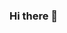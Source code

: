 ### Hi there 👋

<!--
**kmarsbar/kmarsbar** is a ✨ _special_ ✨ repository because its `README.md` (this file) appears on your GitHub profile.

Here are some ideas to get you started:

- 🌱 I’m currently learning Software Engineering
- 💬 Ask me about my favourite music
- 😄 Pronouns: she/her
- ⚡ Fun fact: I am currently trying to teach myself how to sew
-->
